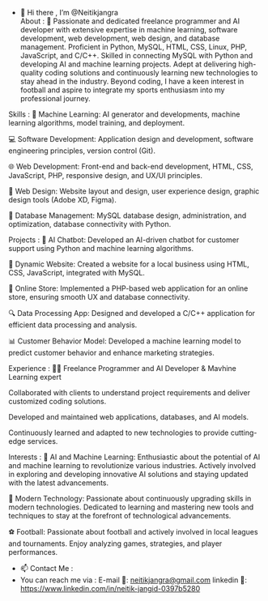 - 👋 Hi there , I’m @Neitikjangra <br>
  About :
💼 Passionate and dedicated freelance programmer and AI developer with extensive expertise in machine learning, software development, web development, web design, and database management. Proficient in Python, MySQL, HTML, CSS, Linux, PHP, JavaScript, and C/C++. Skilled in connecting MySQL with Python and developing AI and machine learning projects. Adept at delivering high-quality coding solutions and continuously learning new technologies to stay ahead in the industry. Beyond coding, I have a keen interest in football and aspire to integrate my sports enthusiasm into my professional journey.

Skills :
🧠 Machine Learning: AI generator and developments, machine learning algorithms, model training, and deployment.

💻 Software Development: Application design and development, software engineering principles, version control (Git).

🌐 Web Development: Front-end and back-end development, HTML, CSS, JavaScript, PHP, responsive design, and UX/UI principles.

🎨 Web Design: Website layout and design, user experience design, graphic design tools (Adobe XD, Figma).

💾 Database Management: MySQL database design, administration, and optimization, database connectivity with Python.

Projects :
🤖 AI Chatbot: Developed an AI-driven chatbot for customer support using Python and machine learning algorithms.

🌟 Dynamic Website: Created a website for a local business using HTML, CSS, JavaScript, integrated with MySQL.

🛒 Online Store: Implemented a PHP-based web application for an online store, ensuring smooth UX and database connectivity.

🔍 Data Processing App: Designed and developed a C/C++ application for efficient data processing and analysis.

📊 Customer Behavior Model: Developed a machine learning model to predict customer behavior and enhance marketing strategies.

Experience :
👨‍💻 Freelance Programmer and AI Developer & Mavhine Learning expert

Collaborated with clients to understand project requirements and deliver customized coding solutions.

Developed and maintained web applications, databases, and AI models.

Continuously learned and adapted to new technologies to provide cutting-edge services.

Interests :
🧠 AI and Machine Learning: Enthusiastic about the potential of AI and machine learning to revolutionize various industries. Actively involved in exploring and developing innovative AI solutions and staying updated with the latest advancements.

🔧 Modern Technology: Passionate about continuously upgrading skills in modern technologies. Dedicated to learning and mastering new tools and techniques to stay at the forefront of technological advancements.

⚽ Football: Passionate about football and actively involved in local leagues and tournaments. Enjoy analyzing games, strategies, and player performances.
  
- 📫 Contact Me :
- You can reach me via :
     E-mail  📧: neitikjangra@gmail.com 
     linkedin 📇: https://www.linkedin.com/in/neitik-jangid-0397b5280

 

<!---
Neitikjangra/Neitikjangra is a ✨ special ✨ repository because its `README.md` (this file) appears on your GitHub profile.
You can click the Preview link to take a look at your changes.
--->
